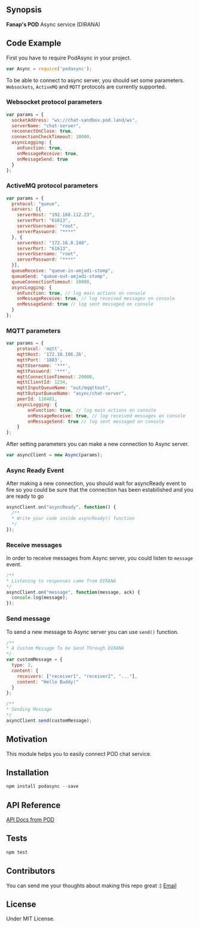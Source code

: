 ## Synopsis

**Fanap's POD** Async service (DIRANA)

## Code Example

First you have to require PodAsync in your project.

```javascript
var Async = require('podasync');
```

To be able to connect to async server, you should set some parameters. `Websockets`, `ActiveMQ` and `MQTT` protocols are currently supported.

### Websocket protocol parameters

```javascript
var params = {
  socketAddress: "ws://chat-sandbox.pod.land/ws",
  serverName: "chat-server",
  reconnectOnClose: true,
  connectionCheckTimeout: 10000,
  asyncLogging: {
    onFunction: true,
    onMessageReceive: true,
    onMessageSend: true
  }
};
```

### ActiveMQ protocol parameters

```javascript
var params = {
  protocol: "queue",
  servers: [{
    serverHost: "192.168.112.23",
    serverPort: "61613",
    serverUsername: "root",
    serverPassword: "****"
  }, {
    serverHost: "172.16.0.248",
    serverPort: "61613",
    serverUsername: "root",
    serverPassword: "****"
  }],
  queueReceive: "queue-in-amjadi-stomp",
  queueSend: "queue-out-amjadi-stomp",
  queueConnectionTimeout: 20000,
  asyncLogging: {
    onFunction: true, // log main actions on console
    onMessageReceive: true, // log received messages on console
    onMessageSend: true // log sent messaged on console
  }
};
```

### MQTT parameters

```javascript
var params = {
    protocol: 'mqtt',
    mqttHost: '172.16.106.26',
    mqttPort: '1883',
    mqttUsername: '***',
    mqttPassword: '***',
    mqttConnectionTimeout: 20000,
    mqttClientId: 1234,
    mqttInputQueueName: "out/mqqttout",
    mqttOutputQueueName: "async/chat-server",
    peerId: 118401,
    asyncLogging: {
        onFunction: true, // log main actions on console
        onMessageReceive: true, // log received messages on console
        onMessageSend: true // log sent messaged on console
    }
};
```

After setting parameters you can make a new connection to Async server.

```javascript
var asyncClient = new Async(params);
```

### Async Ready Event

After making a new connection, you should wait for asyncReady event to fire so you could be sure that the connection has been estabilished and you are ready to go

```javascript
asyncClient.on("asyncReady", function() {
  /**
  * Write your code inside asyncReady() function
  */
});
```

### Receive messages

In order to receive messages from Async server, you could listen to `message` event.

```javascript
/**
* Listening to responses came from DIRANA
*/
asyncClient.on("message", function(message, ack) {
  console.log(message);
});
```

### Send message

To send a new message to Async server you can use `send()` function.

```javascript
/**
* A Custom Message To be Send Through DIRANA
*/
var customMessage = {
  type: 3,
  content: {
    receivers: ["receiver1", "receiver2", "..."],
    content: "Hello Buddy!"
  }
};

/**
* Sending Message
*/
asyncClient.send(customMessage);
```

## Motivation

This module helps you to easily connect POD chat service.

## Installation

```javascript
npm install podasync --save
```

## API Reference

[API Docs from POD](http://www.fanapium.com)

## Tests

```javascript
npm test
```

## Contributors

You can send me your thoughts about making this repo great :)
[Email](masoudmanson@gmail.com)

## License

Under MIT License.
